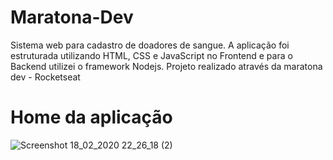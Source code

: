 # Maratona-Dev
Sistema web para cadastro de doadores de sangue. A aplicação foi estruturada utilizando HTML, CSS e JavaScript no Frontend e para o Backend utilizei o framework Nodejs. Projeto realizado através da maratona dev - Rocketseat
# Home da aplicação 

![Screenshot 18_02_2020 22_26_18 (2)](https://user-images.githubusercontent.com/51443108/74872319-c74b5400-533b-11ea-8a5b-2e5a5f0c006f.png)
